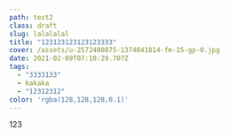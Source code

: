 ```yaml
---
path: test2
class: draft
slug: lalalalal
title: "123123123123123333"
cover: /assets/u-2572480875-1374041814-fm-15-gp-0.jpg
date: 2021-02-09T07:10:29.707Z
tags:
  - "3333133"
  - kakaka
  - "12312312"
color: 'rgba(128,128,128,0.1)'
---
```

123